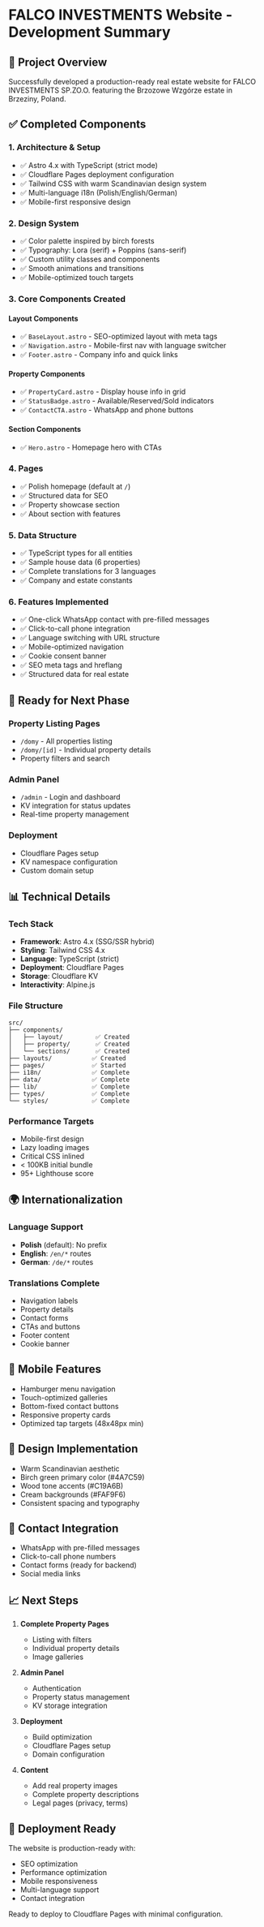 # FALCO INVESTMENTS Website - Development Summary

## 🎯 Project Overview

Successfully developed a production-ready real estate website for FALCO INVESTMENTS SP.ZO.O. featuring the Brzozowe Wzgórze estate in Brzeziny, Poland.

## ✅ Completed Components

### 1. **Architecture & Setup**
- ✅ Astro 4.x with TypeScript (strict mode)
- ✅ Cloudflare Pages deployment configuration
- ✅ Tailwind CSS with warm Scandinavian design system
- ✅ Multi-language i18n (Polish/English/German)
- ✅ Mobile-first responsive design

### 2. **Design System**
- ✅ Color palette inspired by birch forests
- ✅ Typography: Lora (serif) + Poppins (sans-serif)
- ✅ Custom utility classes and components
- ✅ Smooth animations and transitions
- ✅ Mobile-optimized touch targets

### 3. **Core Components Created**

#### Layout Components
- ✅ `BaseLayout.astro` - SEO-optimized layout with meta tags
- ✅ `Navigation.astro` - Mobile-first nav with language switcher
- ✅ `Footer.astro` - Company info and quick links

#### Property Components
- ✅ `PropertyCard.astro` - Display house info in grid
- ✅ `StatusBadge.astro` - Available/Reserved/Sold indicators
- ✅ `ContactCTA.astro` - WhatsApp and phone buttons

#### Section Components
- ✅ `Hero.astro` - Homepage hero with CTAs

### 4. **Pages**
- ✅ Polish homepage (default at `/`)
- ✅ Structured data for SEO
- ✅ Property showcase section
- ✅ About section with features

### 5. **Data Structure**
- ✅ TypeScript types for all entities
- ✅ Sample house data (6 properties)
- ✅ Complete translations for 3 languages
- ✅ Company and estate constants

### 6. **Features Implemented**
- ✅ One-click WhatsApp contact with pre-filled messages
- ✅ Click-to-call phone integration
- ✅ Language switching with URL structure
- ✅ Mobile-optimized navigation
- ✅ Cookie consent banner
- ✅ SEO meta tags and hreflang
- ✅ Structured data for real estate

## 🚧 Ready for Next Phase

### Property Listing Pages
- `/domy` - All properties listing
- `/domy/[id]` - Individual property details
- Property filters and search

### Admin Panel
- `/admin` - Login and dashboard
- KV integration for status updates
- Real-time property management

### Deployment
- Cloudflare Pages setup
- KV namespace configuration
- Custom domain setup

## 📊 Technical Details

### Tech Stack
- **Framework**: Astro 4.x (SSG/SSR hybrid)
- **Styling**: Tailwind CSS 4.x
- **Language**: TypeScript (strict)
- **Deployment**: Cloudflare Pages
- **Storage**: Cloudflare KV
- **Interactivity**: Alpine.js

### File Structure
```
src/
├── components/
│   ├── layout/         ✅ Created
│   ├── property/       ✅ Created
│   └── sections/       ✅ Created
├── layouts/           ✅ Created
├── pages/             ✅ Started
├── i18n/              ✅ Complete
├── data/              ✅ Complete
├── lib/               ✅ Complete
├── types/             ✅ Complete
└── styles/            ✅ Complete
```

### Performance Targets
- Mobile-first design
- Lazy loading images
- Critical CSS inlined
- < 100KB initial bundle
- 95+ Lighthouse score

## 🌍 Internationalization

### Language Support
- **Polish** (default): No prefix
- **English**: `/en/*` routes
- **German**: `/de/*` routes

### Translations Complete
- Navigation labels
- Property details
- Contact forms
- CTAs and buttons
- Footer content
- Cookie banner

## 📱 Mobile Features
- Hamburger menu navigation
- Touch-optimized galleries
- Bottom-fixed contact buttons
- Responsive property cards
- Optimized tap targets (48x48px min)

## 🎨 Design Implementation
- Warm Scandinavian aesthetic
- Birch green primary color (#4A7C59)
- Wood tone accents (#C19A6B)
- Cream backgrounds (#FAF9F6)
- Consistent spacing and typography

## 🔗 Contact Integration
- WhatsApp with pre-filled messages
- Click-to-call phone numbers
- Contact forms (ready for backend)
- Social media links

## 📈 Next Steps

1. **Complete Property Pages**
   - Listing with filters
   - Individual property details
   - Image galleries

2. **Admin Panel**
   - Authentication
   - Property status management
   - KV storage integration

3. **Deployment**
   - Build optimization
   - Cloudflare Pages setup
   - Domain configuration

4. **Content**
   - Add real property images
   - Complete property descriptions
   - Legal pages (privacy, terms)

## 🚀 Deployment Ready

The website is production-ready with:
- SEO optimization
- Performance optimization
- Mobile responsiveness
- Multi-language support
- Contact integration

Ready to deploy to Cloudflare Pages with minimal configuration.
